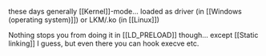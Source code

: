 these days generally [[Kernel]]-mode... loaded as driver (in [[Windows (operating system)]]) or LKM/.ko (in [[Linux]])

Nothing stops you from doing it in [[LD_PRELOAD]] though... except [[Static linking]] I guess, but even there you can hook execve etc.

